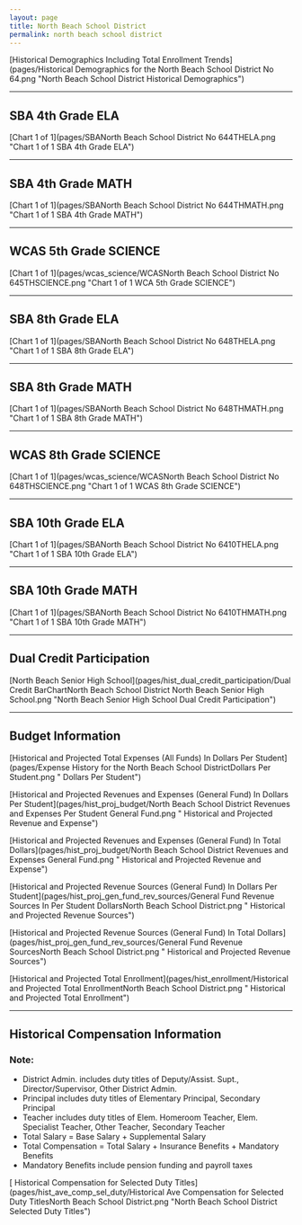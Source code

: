 ```yaml
---
layout: page
title: North Beach School District
permalink: north beach school district
---
```



[Historical Demographics Including Total Enrollment Trends](pages/Historical Demographics for the North Beach School District No 64.png "North Beach School District Historical Demographics")

___

## SBA 4th Grade ELA

[Chart 1 of 1](pages/SBANorth Beach School District No 644THELA.png "Chart 1 of 1 SBA 4th Grade ELA")


___

## SBA 4th Grade MATH

[Chart 1 of 1](pages/SBANorth Beach School District No 644THMATH.png "Chart 1 of 1 SBA 4th Grade MATH")


___

## WCAS 5th Grade SCIENCE

[Chart 1 of 1](pages/wcas_science/WCASNorth Beach School District No 645THSCIENCE.png "Chart 1 of 1 WCA 5th Grade SCIENCE")


___

## SBA 8th Grade ELA

[Chart 1 of 1](pages/SBANorth Beach School District No 648THELA.png "Chart 1 of 1 SBA 8th Grade ELA")


___

## SBA 8th Grade MATH

[Chart 1 of 1](pages/SBANorth Beach School District No 648THMATH.png "Chart 1 of 1 SBA 8th Grade MATH")


___

## WCAS 8th Grade SCIENCE

[Chart 1 of 1](pages/wcas_science/WCASNorth Beach School District No 648THSCIENCE.png "Chart 1 of 1 WCAS 8th Grade SCIENCE")


___

## SBA 10th Grade ELA

[Chart 1 of 1](pages/SBANorth Beach School District No 6410THELA.png "Chart 1 of 1 SBA 10th Grade ELA")


___

## SBA 10th Grade MATH

[Chart 1 of 1](pages/SBANorth Beach School District No 6410THMATH.png "Chart 1 of 1 SBA 10th Grade MATH")


___

## Dual Credit Participation

[North Beach Senior High School](pages/hist_dual_credit_participation/Dual Credit BarChartNorth Beach School District North Beach Senior High School.png "North Beach Senior High School Dual Credit Participation")


___

## Budget Information

[Historical and Projected Total Expenses (All Funds) In Dollars Per Student](pages/Expense History for the North Beach School DistrictDollars Per Student.png " Dollars Per Student")

[Historical and Projected Revenues and Expenses (General Fund) In Dollars Per Student](pages/hist_proj_budget/North Beach School District Revenues and Expenses Per Student General Fund.png " Historical and Projected Revenue and Expense")

[Historical and Projected Revenues and Expenses (General Fund) In Total Dollars](pages/hist_proj_budget/North Beach School District Revenues and Expenses General Fund.png " Historical and Projected Revenue and Expense")

[Historical and Projected Revenue Sources (General Fund) In Dollars Per Student](pages/hist_proj_gen_fund_rev_sources/General Fund Revenue Sources In Per Student DollarsNorth Beach School District.png " Historical and Projected Revenue Sources")

[Historical and Projected Revenue Sources (General Fund) In Total Dollars](pages/hist_proj_gen_fund_rev_sources/General Fund Revenue SourcesNorth Beach School District.png " Historical and Projected Revenue Sources")

[Historical and Projected Total Enrollment](pages/hist_enrollment/Historical and Projected Total EnrollmentNorth Beach School District.png " Historical and Projected Total Enrollment")


___

## Historical Compensation Information
### Note:
- District Admin. includes duty titles of Deputy/Assist. Supt., Director/Supervisor, Other District Admin.
- Principal includes duty titles of Elementary Principal, Secondary Principal
- Teacher includes duty titles of Elem. Homeroom Teacher, Elem. Specialist Teacher, Other Teacher, Secondary Teacher
- Total Salary = Base Salary + Supplemental Salary
- Total Compensation = Total Salary + Insurance Benefits + Mandatory Benefits
- Mandatory Benefits include pension funding and payroll taxes

[ Historical Compensation for Selected Duty Titles](pages/hist_ave_comp_sel_duty/Historical Ave Compensation for Selected Duty TitlesNorth Beach School District.png "North Beach School District Selected Duty Titles")

